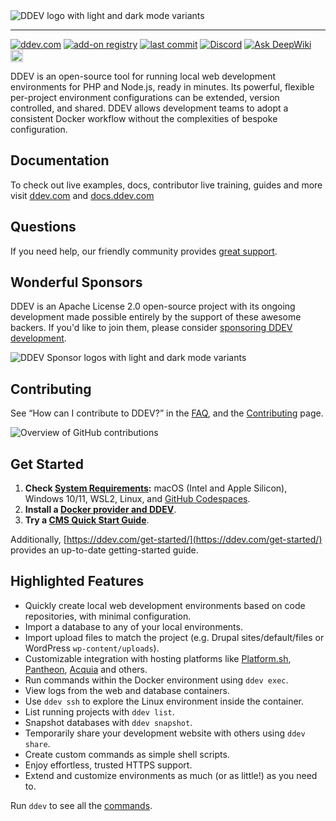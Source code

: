 <picture>
  <source media="(prefers-color-scheme: dark)" srcset="https://ddev.com/logos/dark-ddev.svg">
  <img alt="DDEV logo with light and dark mode variants" src="https://ddev.com/logos/ddev.svg">
</picture>

---

[![ddev.com](https://img.shields.io/badge/DDEV-Website-blue)](https://ddev.com)
[![add-on registry](https://img.shields.io/badge/DDEV-Add--on_Registry-blue)](https://addons.ddev.com)
[![last commit](https://img.shields.io/github/last-commit/ddev/ddev)](https://github.com/ddev/ddev/commits)
[![Discord](https://img.shields.io/discord/664580571770388500?logo=discord&logoColor=%23fff&label=Discord&link=https%3A%2F%2Fddev.com%2Fs%2Fdiscord)](https://ddev.com/s/discord)
[![Ask DeepWiki](https://deepwiki.com/badge.svg)](https://deepwiki.com/ddev/ddev)
<a href="https://github.com/codespaces/new/ddev/ddev"><img src="https://github.com/codespaces/badge.svg" alt="Open in GitHub Codespaces" style="max-width: 100%; height: 20px;"></a>

DDEV is an open-source tool for running local web development environments for PHP and Node.js, ready in minutes. Its powerful, flexible per-project environment configurations can be extended, version controlled, and shared. DDEV allows development teams to adopt a consistent Docker workflow without the complexities of bespoke configuration.

## Documentation

To check out live examples, docs, contributor live training, guides and more visit [ddev.com](https://ddev.com) and [docs.ddev.com](https://docs.ddev.com/en/stable/users/support)

## Questions

If you need help, our friendly community provides [great support](https://docs.ddev.com/en/stable/users/support/).

## Wonderful Sponsors

DDEV is an Apache License 2.0 open-source project with its ongoing development made possible entirely by the support of these awesome backers. If you'd like to join them, please consider [sponsoring DDEV development](https://github.com/sponsors/ddev).

<picture>
  <source media="(prefers-color-scheme: dark)" srcset="https://ddev.com/resources/featured-sponsors-darkmode.svg">
  <img alt="DDEV Sponsor logos with light and dark mode variants" src="https://ddev.com/resources/featured-sponsors.svg">
</picture>

## Contributing

See “How can I contribute to DDEV?” in the [FAQ](https://docs.ddev.com/en/stable/users/usage/faq/), and the [Contributing](CONTRIBUTING.md) page.

![Overview of GitHub contributions](https://repobeats.axiom.co/api/embed/941b040a17921e974655fc01d7735aa350a53603.svg "Repobeats analytics image")

## Get Started

1. **Check [System Requirements](https://docs.ddev.com/):** macOS (Intel and Apple Silicon), Windows 10/11, WSL2, Linux, and [GitHub Codespaces](https://github.com/codespaces).
2. **Install a [Docker provider and DDEV](https://docs.ddev.com/en/stable/users/install/)**.
3. **Try a [CMS Quick Start Guide](https://docs.ddev.com/en/stable/users/quickstart/)**.

Additionally, [https://ddev.com/get-started/](https://ddev.com/get-started/) provides an up-to-date getting-started guide.

## Highlighted Features

* Quickly create local web development environments based on code repositories, with minimal configuration.
* Import a database to any of your local environments.
* Import upload files to match the project (e.g. Drupal sites/default/files or WordPress `wp-content/uploads`).
* Customizable integration with hosting platforms like [Platform.sh](https://platform.sh), [Pantheon](https://pantheon.io), [Acquia](https://www.acquia.com) and others.
* Run commands within the Docker environment using `ddev exec`.
* View logs from the web and database containers.
* Use `ddev ssh` to explore the Linux environment inside the container.
* List running projects with `ddev list`.
* Snapshot databases with `ddev snapshot`.
* Temporarily share your development website with others using `ddev share`.
* Create custom commands as simple shell scripts.
* Enjoy effortless, trusted HTTPS support.
* Extend and customize environments as much (or as little!) as you need to.

Run `ddev` to see all the [commands](https://docs.ddev.com/en/stable/users/usage/cli/).
